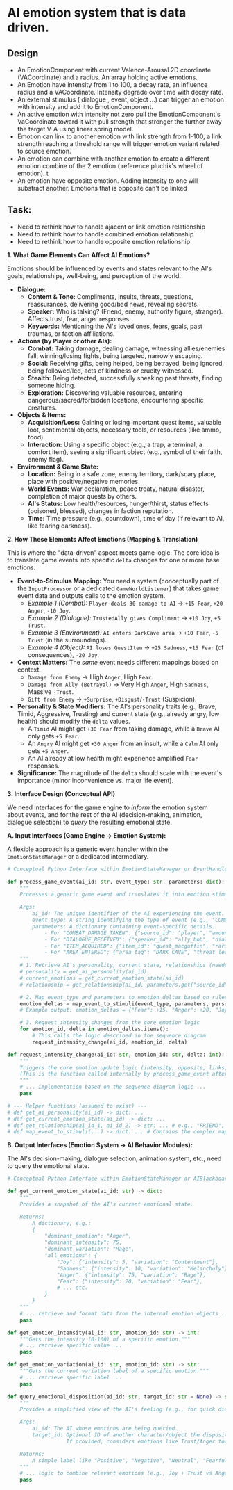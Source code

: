 # AI emotion system that is data driven.

## Design
- An EmotionComponent with current Valence-Arousal 2D coordinate (VACoordinate) and a radius. An array holding active emotions.
- An Emotion have intensity from 1 to 100, a decay rate, an influence radius and a VACoordinate. Intensity degrade over time with decay rate.
- An external stimulus ( dialogue , event, object ...) can trigger an emotion with intensity and add it to EmotionComponent.
- An active emotion with intensity not zero pull the EmotionComponent's VaCoordinate toward it with pull strength that stronger the further away the target V-A using linear spring model.
- Emotion can link to another emotion with link strength from 1-100, a link strength reaching a threshold range will trigger emotion variant related to source emotion.
- An emotion can combine with another emotion to create a different emotion combine of the 2 emotion ( reference pluchik's wheel of emotion). t
- An emotion have opposite emotion. Adding intensity to one will substract another. Emotions that is opposite can't be linked

## Task:
- Need to rethink how to handle ajacent or link emotion relationship
- Need to rethink how to handle combined emotion relationship
- Need to rethink how to handle opposite emotion relationship

**1. What Game Elements Can Affect AI Emotions?**

Emotions should be influenced by events and states relevant to the AI's goals, relationships, well-being, and perception of the world.

* **Dialogue:**
    * **Content & Tone:** Compliments, insults, threats, questions, reassurances, delivering good/bad news, revealing secrets.
    * **Speaker:** Who is talking? (Friend, enemy, authority figure, stranger). Affects trust, fear, anger responses.
    * **Keywords:** Mentioning the AI's loved ones, fears, goals, past traumas, or faction affiliations.
* **Actions (by Player or other AIs):**
    * **Combat:** Taking damage, dealing damage, witnessing allies/enemies fall, winning/losing fights, being targeted, narrowly escaping.
    * **Social:** Receiving gifts, being helped, being betrayed, being ignored, being followed/led, acts of kindness or cruelty witnessed.
    * **Stealth:** Being detected, successfully sneaking past threats, finding someone hiding.
    * **Exploration:** Discovering valuable resources, entering dangerous/sacred/forbidden locations, encountering specific creatures.
* **Objects & Items:**
    * **Acquisition/Loss:** Gaining or losing important quest items, valuable loot, sentimental objects, necessary tools, or resources (like ammo, food).
    * **Interaction:** Using a specific object (e.g., a trap, a terminal, a comfort item), seeing a significant object (e.g., symbol of their faith, enemy flag).
* **Environment & Game State:**
    * **Location:** Being in a safe zone, enemy territory, dark/scary place, place with positive/negative memories.
    * **World Events:** War declaration, peace treaty, natural disaster, completion of major quests by others.
    * **AI's Status:** Low health/resources, hunger/thirst, status effects (poisoned, blessed), changes in faction reputation.
    * **Time:** Time pressure (e.g., countdown), time of day (if relevant to AI, like fearing darkness).

**2. How These Elements Affect Emotions (Mapping & Translation)**

This is where the "data-driven" aspect meets game logic. The core idea is to translate game events into specific `delta` changes for one or more base emotions.

* **Event-to-Stimulus Mapping:** You need a system (conceptually part of the `InputProcessor` or a dedicated `GameWorldListener`) that takes game event data and outputs calls to the emotion system.
    * *Example 1 (Combat):* `Player deals 30 damage to AI` -> `+15 Fear`, `+20 Anger`, `-10 Joy`.
    * *Example 2 (Dialogue):* `TrustedAlly gives Compliment` -> `+10 Joy`, `+5 Trust`.
    * *Example 3 (Environment):* `AI enters DarkCave area` -> `+10 Fear`, `-5 Trust` (in the surroundings).
    * *Example 4 (Object):* `AI loses QuestItem` -> `+25 Sadness`, `+15 Fear` (of consequences), `-20 Joy`.
* **Context Matters:** The *same* event needs different mappings based on context.
    * `Damage from Enemy` -> High `Anger`, High `Fear`.
    * `Damage from Ally (Betrayal)` -> Very High `Anger`, High `Sadness`, Massive `-Trust`.
    * `Gift from Enemy` -> `+Surprise`, `+Disgust`/`-Trust` (Suspicion).
* **Personality & State Modifiers:** The AI's personality traits (e.g., Brave, Timid, Aggressive, Trusting) and current state (e.g., already angry, low health) should modify the `delta` values.
    * A `Timid` AI might get `+30 Fear` from taking damage, while a `Brave` AI only gets `+5 Fear`.
    * An `Angry` AI might get `+30 Anger` from an insult, while a `Calm` AI only gets `+5 Anger`.
    * An AI already at low health might experience amplified `Fear` responses.
* **Significance:** The magnitude of the `delta` should scale with the event's importance (minor inconvenience vs. major life event).

**3. Interface Design (Conceptual API)**

We need interfaces for the game engine to *inform* the emotion system about events, and for the rest of the AI (decision-making, animation, dialogue selection) to *query* the resulting emotional state.

**A. Input Interfaces (Game Engine -> Emotion System):**

A flexible approach is a generic event handler within the `EmotionStateManager` or a dedicated intermediary.

```python
# Conceptual Python Interface within EmotionStateManager or EventHandler

def process_game_event(ai_id: str, event_type: str, parameters: dict):
    """
    Processes a generic game event and translates it into emotion stimuli.

    Args:
        ai_id: The unique identifier of the AI experiencing the event.
        event_type: A string identifying the type of event (e.g., "COMBAT_DAMAGE_TAKEN", "DIALOGUE_RECEIVED", "ITEM_ACQUIRED").
        parameters: A dictionary containing event-specific details.
            - For "COMBAT_DAMAGE_TAKEN": {"source_id": "player", "amount": 30, "is_critical": False, "weapon_type": "sword"}
            - For "DIALOGUE_RECEIVED": {"speaker_id": "ally_bob", "dialogue_act": "COMPLIMENT", "relationship": "FRIEND", "keywords": ["brave"]}
            - For "ITEM_ACQUIRED": {"item_id": "quest_macguffin", "rarity": "QUEST", "source": "found"}
            - For "AREA_ENTERED": {"area_tag": "DARK_CAVE", "threat_level": "HIGH"}
    """
    # 1. Retrieve AI's personality, current state, relationships (needed for context)
    # personality = get_ai_personality(ai_id)
    # current_emotions = get_current_emotion_state(ai_id)
    # relationship = get_relationship(ai_id, parameters.get("source_id") or parameters.get("speaker_id"))

    # 2. Map event_type and parameters to emotion deltas based on rules, context, personality
    emotion_deltas = map_event_to_stimuli(event_type, parameters, personality, current_emotions, relationship)
    # Example output: emotion_deltas = {"Fear": +15, "Anger": +20, "Joy": -10}

    # 3. Request intensity changes from the core emotion logic
    for emotion_id, delta in emotion_deltas.items():
        # This calls the logic described in the sequence diagram
        request_intensity_change(ai_id, emotion_id, delta)

def request_intensity_change(ai_id: str, emotion_id: str, delta: int):
    """
    Triggers the core emotion update logic (intensity, opposite, links, combinations).
    (This is the function called internally by process_game_event after mapping)
    """
    # ... implementation based on the sequence diagram logic ...
    pass

# --- Helper functions (assumed to exist) ---
# def get_ai_personality(ai_id) -> dict: ...
# def get_current_emotion_state(ai_id) -> dict: ...
# def get_relationship(ai_id_1, ai_id_2) -> str: ... # e.g., "FRIEND", "ENEMY", "NEUTRAL"
# def map_event_to_stimuli(...) -> dict: ... # Contains the complex mapping logic
```

**B. Output Interfaces (Emotion System -> AI Behavior Modules):**

The AI's decision-making, dialogue selection, animation system, etc., need to query the emotional state.

```python
# Conceptual Python Interface within EmotionStateManager or AIBlackboard

def get_current_emotion_state(ai_id: str) -> dict:
    """
    Provides a snapshot of the AI's current emotional state.

    Returns:
        A dictionary, e.g.:
        {
            "dominant_emotion": "Anger",
            "dominant_intensity": 75,
            "dominant_variation": "Rage",
            "all_emotions": {
                "Joy": {"intensity": 5, "variation": "Contentment"},
                "Sadness": {"intensity": 10, "variation": "Melancholy"},
                "Anger": {"intensity": 75, "variation": "Rage"},
                "Fear": {"intensity": 20, "variation": "Fear"},
                # ... etc.
            }
        }
    """
    # ... retrieve and format data from the internal emotion objects ...
    pass

def get_emotion_intensity(ai_id: str, emotion_id: str) -> int:
    """Gets the intensity (0-100) of a specific emotion."""
    # ... retrieve specific value ...
    pass

def get_emotion_variation(ai_id: str, emotion_id: str) -> str:
    """Gets the current variation label of a specific emotion."""
    # ... retrieve specific label ...
    pass

def query_emotional_disposition(ai_id: str, target_id: str = None) -> str:
    """
    Provides a simplified view of the AI's feeling (e.g., for quick dialogue checks).

    Args:
        ai_id: The AI whose emotions are being queried.
        target_id: Optional ID of another character/object the disposition is towards.
                   If provided, considers emotions like Trust/Anger towards that target.

    Returns:
        A simple label like "Positive", "Negative", "Neutral", "Fearful", "Angry", "Mixed".
    """
    # ... logic to combine relevant emotions (e.g., Joy + Trust vs Anger + Fear + Disgust) ...
    pass
```
